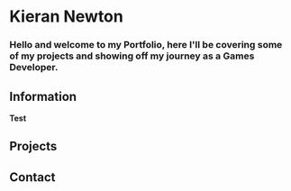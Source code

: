 # Kieran Newton
### Hello and welcome to my Portfolio, here I'll be covering some of my projects and showing off my journey as a Games Developer.

## Information
<b>Test</b>
## Projects

## Contact

	
	
